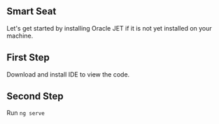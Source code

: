 ## Smart Seat
Let's get started by installing Oracle JET if it is not yet installed on your machine.

## First Step
Download and install IDE to view the code.

## Second Step 
Run `ng serve`